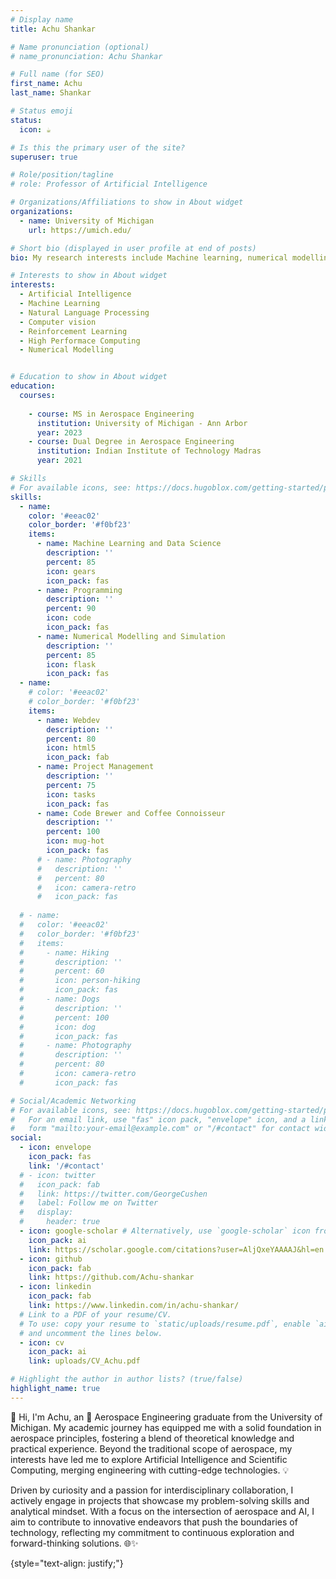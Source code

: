 ```yaml
---
# Display name
title: Achu Shankar

# Name pronunciation (optional)
# name_pronunciation: Achu Shankar

# Full name (for SEO)
first_name: Achu
last_name: Shankar

# Status emoji
status:
  icon: ☕️

# Is this the primary user of the site?
superuser: true

# Role/position/tagline
# role: Professor of Artificial Intelligence

# Organizations/Affiliations to show in About widget
organizations:
  - name: University of Michigan 
    url: https://umich.edu/

# Short bio (displayed in user profile at end of posts)
bio: My research interests include Machine learning, numerical modelling and high performance computing. Solving problems one byte-sized solution at a time.

# Interests to show in About widget
interests:
  - Artificial Intelligence
  - Machine Learning
  - Natural Language Processing
  - Computer vision
  - Reinforcement Learning
  - High Performace Computing
  - Numerical Modelling


# Education to show in About widget
education:
  courses:
    
    - course: MS in Aerospace Engineering
      institution: University of Michigan - Ann Arbor
      year: 2023
    - course: Dual Degree in Aerospace Engineering
      institution: Indian Institute of Technology Madras
      year: 2021

# Skills
# For available icons, see: https://docs.hugoblox.com/getting-started/page-builder/#icons
skills:
  - name: 
    color: '#eeac02'
    color_border: '#f0bf23'
    items:
      - name: Machine Learning and Data Science
        description: ''
        percent: 85
        icon: gears
        icon_pack: fas
      - name: Programming 
        description: ''
        percent: 90
        icon: code
        icon_pack: fas
      - name: Numerical Modelling and Simulation
        description: ''
        percent: 85
        icon: flask
        icon_pack: fas
  - name: 
    # color: '#eeac02'
    # color_border: '#f0bf23'
    items:
      - name: Webdev
        description: ''
        percent: 80
        icon: html5
        icon_pack: fab
      - name: Project Management
        description: ''
        percent: 75
        icon: tasks
        icon_pack: fas
      - name: Code Brewer and Coffee Connoisseur
        description: ''
        percent: 100
        icon: mug-hot
        icon_pack: fas
      # - name: Photography
      #   description: ''
      #   percent: 80
      #   icon: camera-retro
      #   icon_pack: fas
      
  # - name: 
  #   color: '#eeac02'
  #   color_border: '#f0bf23'
  #   items:
  #     - name: Hiking
  #       description: ''
  #       percent: 60
  #       icon: person-hiking
  #       icon_pack: fas
  #     - name: Dogs
  #       description: ''
  #       percent: 100
  #       icon: dog
  #       icon_pack: fas
  #     - name: Photography
  #       description: ''
  #       percent: 80
  #       icon: camera-retro
  #       icon_pack: fas

# Social/Academic Networking
# For available icons, see: https://docs.hugoblox.com/getting-started/page-builder/#icons
#   For an email link, use "fas" icon pack, "envelope" icon, and a link in the
#   form "mailto:your-email@example.com" or "/#contact" for contact widget.
social:
  - icon: envelope
    icon_pack: fas
    link: '/#contact'
  # - icon: twitter
  #   icon_pack: fab
  #   link: https://twitter.com/GeorgeCushen
  #   label: Follow me on Twitter
  #   display:
  #     header: true
  - icon: google-scholar # Alternatively, use `google-scholar` icon from `ai` icon pack
    icon_pack: ai
    link: https://scholar.google.com/citations?user=AljQxeYAAAAJ&hl=en
  - icon: github
    icon_pack: fab
    link: https://github.com/Achu-shankar
  - icon: linkedin
    icon_pack: fab
    link: https://www.linkedin.com/in/achu-shankar/
  # Link to a PDF of your resume/CV.
  # To use: copy your resume to `static/uploads/resume.pdf`, enable `ai` icons in `params.yaml`,
  # and uncomment the lines below.
  - icon: cv
    icon_pack: ai
    link: uploads/CV_Achu.pdf

# Highlight the author in author lists? (true/false)
highlight_name: true
---
```

👋 Hi, I'm Achu, an 🚀 Aerospace Engineering graduate from the University of Michigan. My academic journey has equipped me with a solid foundation in aerospace principles, fostering a blend of theoretical knowledge and practical experience. Beyond the traditional scope of aerospace, my interests have led me to explore Artificial Intelligence and Scientific Computing, merging engineering with cutting-edge technologies. 💡

Driven by curiosity and a passion for interdisciplinary collaboration, I actively engage in projects that showcase my problem-solving skills and analytical mindset. With a focus on the intersection of aerospace and AI, I aim to contribute to innovative endeavors that push the boundaries of technology, reflecting my commitment to continuous exploration and forward-thinking solutions. 🌐✨

{style="text-align: justify;"}
